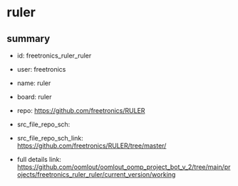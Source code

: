 # ruler
 
## summary 
* id: freetronics_ruler_ruler
* user: freetronics
* name: ruler
* board: ruler
* repo: https://github.com/freetronics/RULER



* src_file_repo_sch: 
* src_file_repo_sch_link: https://github.com/freetronics/RULER/tree/master/
* full details link: https://github.com/oomlout/oomlout_oomp_project_bot_v_2/tree/main/projects/freetronics_ruler_ruler/current_version/working  






